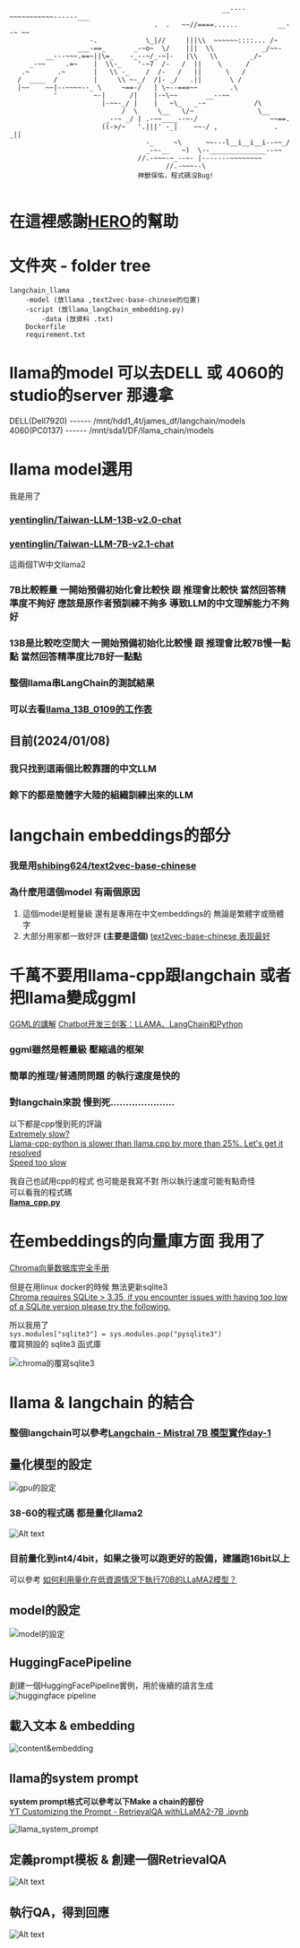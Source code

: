```

                                                     __----~~~~~~~~~~~------___
                                    .  .   ~~//====......          __--~ ~~
                    -.            \_|//     |||\\  ~~~~~~::::... /~
                 ___-==_       _-~o~  \/    |||  \\            _/~~-
         __---~~~.==~||\=_    -_--~/_-~|-   |\\   \\        _/~
     _-~~     .=~    |  \\-_    '-~7  /-   /  ||    \      /
   .~       .~       |   \\ -_    /  /-   /   ||      \   /
  /  ____  /         |     \\ ~-_/  /|- _/   .||       \ /
  |~~    ~~|--~~~~--_ \     ~==-/   | \~--===~~        .\
           '         ~-|      /|    |-~\~~       __--~~
                       |-~~-_/ |    |   ~\_   _-~            /\
                            /  \     \__   \/~                \__
                        _--~ _/ | .-~~____--~-/                  ~~==.
                       ((->/~   '.|||' -_|    ~~-/ ,              . _||
                                  -_     ~\      ~~---l__i__i__i--~~_/
                                  _-~-__   ~)  \--______________--~~
                                //.-~~~-~_--~- |-------~~~~~~~~
                                       //.-~~~--\
                                神獸保佑，程式碼沒Bug!
  
```
# 在這裡感謝[HERO](https:gitlab.xrspace.io/hero.li)的幫助


# 文件夾 - folder tree 
```
langchain_llama  
    -model (放llama ,text2vec-base-chinese的位置)  
    -script (放llama_langChain_embedding.py)  
        -data (放資料 .txt)  
    Dockerfile  
    requirement.txt  
```
# llama的model 可以去DELL 或 4060的studio的server 那邊拿
DELL(Dell7920) ------ /mnt/hdd1_4t/james_df/langchain/models  
4060(PC0137) ------ /mnt/sda1/DF/llama_chain/models


# llama model選用
我是用了  
### [yentinglin/Taiwan-LLM-13B-v2.0-chat](https:huggingface.co/yentinglin/Taiwan-LLM-13B-v2.0-chat)  
### [yentinglin/Taiwan-LLM-7B-v2.1-chat](https:huggingface.co/yentinglin/Taiwan-LLM-7B-v2.1-chat)  
這兩個TW中文llama2  

### 7B比較輕量 一開始預備初始化會比較快 跟 推理會比較快 當然回答精準度不夠好 應該是原作者預訓練不夠多 導致LLM的中文理解能力不夠好
### 13B是比較吃空間大 一開始預備初始化比較慢 跟 推理會比較7B慢一點點 當然回答精準度比7B好一點點

### 整個llama串LangChain的測試結果  
### 可以去看[llama_13B_0109的工作表](https:docs.google.com/spreadsheets/d/1ETke4eM1ES3cMuZkhhKGG2xeGW2ak4ZnfhChsl7A4J0/edit?usp=sharing)


## 目前(2024/01/08)  
### 我只找到這兩個比較靠譜的中文LLM  
### 餘下的都是簡體字大陸的組織訓練出來的LLM  

# langchain embeddings的部分  
### 我是用[shibing624/text2vec-base-chinese](https:huggingface.co/shibing624/text2vec-base-chinese)

### 為什麼用這個model 有兩個原因  
1. 這個model是輕量級 還有是專用在中文embeddings的 無論是繁體字或簡體字  
2. 大部分用家都一致好評 **(主要是這個)** [text2vec-base-chinese 表现最好](https:zhuanlan.zhihu.com/p/622017658)


# 千萬不要用llama-cpp跟langchain 或者 把llama變成ggml  
[GGML的講解](https:blog.infuseai.io/llama-2-llama-cpp-python-introduction-c5f67d979eaa)
[Chatbot开发三剑客：LLAMA、LangChain和Python](https:blog.csdn.net/BF02jgtRS00XKtCx/article/details/134622772)
### ggml雖然是輕量級 壓縮過的框架  
### 簡單的推理/普通問問題 的執行速度是快的  
### 對langchain來說 慢到死..................... 

以下都是cpp慢到死的評論  
[Extremely slow?](https:github.com/ggerganov/llama.cpp/discussions/861)  
[Llama-cpp-python is slower than llama.cpp by more than 25%. Let's get it resolved](https:www.reddit.com/r/LocalLLaMA/comments/14evg0g/llamacpppython_is_slower_than_llamacpp_by_more/)  
[Speed too slow](https:github.com/ggerganov/llama.cpp/issues/2444)

我自己也試用cpp的程式 也可能是我寫不對 所以執行速度可能有點奇怪  
可以看我的程式碼  
[**llama_cpp.py**](script/llama_cpp.py)

# 在embeddings的向量庫方面 我用了  
[Chroma向量数据库完全手册](https:medium.com/@lemooljiang/chroma%E5%90%91%E9%87%8F%E6%95%B0%E6%8D%AE%E5%BA%93%E5%AE%8C%E5%85%A8%E6%89%8B%E5%86%8C-4248b15679ea)

但是在用linux docker的時候 無法更新sqlite3  
[Chroma requires SQLite > 3.35, if you encounter issues with having too low of a SQLite version please try the following.](https:docs.trychroma.com/troubleshooting)

所以我用了  
```sys.modules["sqlite3"] = sys.modules.pop("pysqlite3")```  
覆寫預設的 sqlite3 函式庫

![chroma的覆寫sqlite3](picture/Snipaste_2024-01-08_13-42-26.png)


# llama & langchain 的結合

### 整個langchain可以參考[Langchain - Mistral 7B 模型實作day-1](https:medium.com/@pang2258/langchain-mistral-7b-%E6%A8%A1%E5%9E%8B%E5%AF%A6%E4%BD%9Cday-1-55ce9eedb63a)

## 量化模型的設定
![gpu的設定](picture/gpu_setting.png)

### 38-60的程式碼 都是量化llama2

![Alt text](picture/llama13B.png)  
### **目前量化到int4/4bit，如果之後可以跑更好的設備，建議跑16bit以上**


可以參考
[如何利用量化在低資源情況下執行70B的LLaMA2模型？](https:r23456999.medium.com/%E5%A6%82%E4%BD%95%E5%88%A9%E7%94%A8%E9%87%8F%E5%8C%96%E5%9C%A8%E4%BD%8E%E8%B3%87%E6%BA%90%E6%83%85%E6%B3%81%E4%B8%8B%E5%9F%B7%E8%A1%8C70b%E7%9A%84llama2%E6%A8%A1%E5%9E%8B-98691acc7d81)

## model的設定
![model的設定](picture/model_setting.png)


## HuggingFacePipeline
創建一個HuggingFacePipeline實例，用於後續的語言生成  
![huggingface pipeline](picture/pipeline.png)

## 載入文本 & embedding
![content&embedding](picture/content&embedding.png)

## llama的system prompt
**system prompt格式可以參考以下Make a chain的部份**  
[YT Customizing the Prompt - RetrievalQA withLLaMA2-7B .ipynb](https:colab.research.google.com/drive/1hRjxdj53MrL0cv5LOn1l0VetFC98JvGR?usp=sharing#scrollTo=4Ia-4OXa5IeP)  

![llama_system_prompt](picture/llama_system_prompt.png)

## 定義prompt模板 & 創建一個RetrievalQA
![Alt text](picture/QA.png)

## 執行QA，得到回應
![Alt text](picture/user_ask.png)
